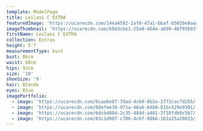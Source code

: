 ```yaml
---
template: ModelPage
title: Leilani C EXTRA
featuredImage: 'https://ucarecdn.com/14ea4592-2af0-47a1-bbaf-b5010e8aea93/'
imageThumbnail: 'https://ucarecdn.com/b043cbe1-25a9-464e-a699-46f93b937d18/'
firstName: Leilani C EXTRA
collection: Extras
height: 5'7
measurementType: bust
bust: 86cm
waist: 68cm
hips: 91cm
size: '10'
shoeSize: '9'
hair: Blonde
eyes: Blue
imagePortfolio:
  - image: 'https://ucarecdn.com/6caabe87-7dad-4c60-8b2e-2773cac7d2b5/'
  - image: 'https://ucarecdn.com/88efee30-971a-46a6-84b0-81bc429e9301/'
  - image: 'https://ucarecdn.com/6dcbd884-2c35-484d-a461-2f18fdb8c5b7/'
  - image: 'https://ucarecdn.com/03c1d907-c706-4c6f-90b6-162a15a20023/'
---
```


